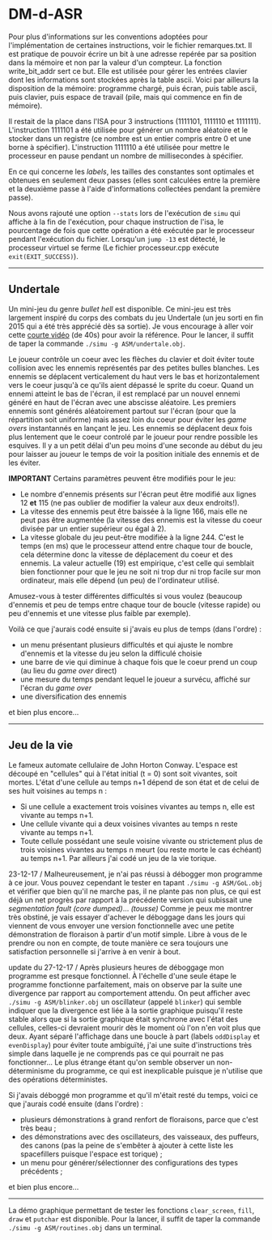 # DM-d-ASR

Pour plus d'informations sur les conventions adoptées pour l'implémentation de certaines instructions, voir le fichier remarques.txt.
Il est pratique de pouvoir écrire un bit à une adresse repérée par sa position dans la mémoire et non par la valeur d'un compteur. La fonction write\_bit\_addr sert ce but. Elle est utilisée pour gérer les entrées clavier dont les informations sont stockées après la table ascii.
Voici par ailleurs la disposition de la mémoire: programme chargé, puis écran, puis table ascii, puis clavier, puis espace de travail (pile, mais qui commence en fin de mémoire).

Il restait de la place dans l'ISA pour 3 instructions (1111101, 1111110 et 1111111).
L'instruction 1111101 a été utilisée pour générer un nombre aléatoire et le stocker dans un registre (ce nombre est un entier compris entre 0 et une borne à spécifier).
L'instruction 1111110 a été utilisée pour mettre le processeur en pause pendant un nombre de millisecondes à spécifier.

En ce qui concerne les _labels_, les tailles des constantes sont optimales et obtenues en seulement deux passes (elles sont calculées entre la première et la deuxième passe à l'aide d'informations collectées pendant la première passe).

Nous avons rajouté une option `--stats` lors de l'exécution de `simu` qui affiche à la fin de l'exécution, pour chaque instruction de l'isa, le pourcentage de fois que cette opération a été exécutée par le processeur pendant l'exécution du fichier.
Lorsqu'un `jump -13` est détecté, le processeur virtuel se ferme (Le fichier processeur.cpp exécute `exit(EXIT_SUCCESS)`).

----------------------------------------------------------------------
Undertale
----------------------------------------------------------------------

Un mini-jeu du genre _bullet hell_ est disponible. Ce mini-jeu est très largement inspiré du corps des combats du jeu Undertale (un jeu sorti en fin 2015 qui a été très apprécié dès sa sortie).
Je vous encourage à aller voir cette [courte vidéo](https://www.youtube.com/watch?v=rJhX_-X6atk) (de 40s) pour avoir la référence.
Pour le lancer, il suffit de taper la commande `./simu -g ASM/undertale.obj`.

Le joueur contrôle un coeur avec les flèches du clavier et doit éviter toute collision avec les ennemis représentés par des petites bulles blanches.
Les ennemis se déplacent verticalement du haut vers le bas et horizontalement vers le coeur jusqu'à ce qu'ils aient dépassé le sprite du coeur.
Quand un ennemi atteint le bas de l'écran, il est remplacé par un nouvel ennemi généré en haut de l'écran avec une abscisse aléatoire.
Les premiers ennemis sont générés aléatoirement partout sur l'écran (pour que la répartition soit uniforme) mais assez loin du coeur pour éviter les _game overs_ instantannés en lançant le jeu.
Les ennemis se déplacent deux fois plus lentement que le coeur controlé par le joueur pour rendre possible les esquives.
Il y a un petit délai d'un peu moins d'une seconde au début du jeu pour laisser au joueur le temps de voir la position initiale des ennemis et de les éviter.

**IMPORTANT** Certains paramètres peuvent être modifiés pour le jeu:
- Le nombre d'ennemis présents sur l'écran peut être modifié aux lignes 12 **et** 115 (ne pas oublier de modifier la valeur aux deux endroits!).
- La vitesse des ennemis peut être baissée à la ligne 166, mais elle ne peut pas être augmentée (la vitesse des ennemis est la vitesse du coeur divisée par un entier supérieur ou égal à 2).
- La vitesse globale du jeu peut-être modifiée à la ligne 244. C'est le temps (en ms) que le processeur attend entre chaque tour de boucle, cela détermine donc la vitesse de déplacement du coeur et des ennemis. La valeur actuelle (19) est empirique, c'est celle qui semblait bien fonctionner pour que le jeu ne soit ni trop dur ni trop facile sur mon ordinateur, mais elle dépend (un peu) de l'ordinateur utilisé.

Amusez-vous à tester différentes difficultés si vous voulez (beaucoup d'ennemis et peu de temps entre chaque tour de boucle (vitesse rapide) ou peu d'ennemis et une vitesse plus faible par exemple).

Voilà ce que j'aurais codé ensuite si j'avais eu plus de temps (dans l'ordre) :
- un menu présentant plusieurs difficultés et qui ajuste le nombre d'ennemis et la vitesse du jeu selon la difficulé choisie
- une barre de vie qui diminue à chaque fois que le coeur prend un coup (au lieu du _game over_ direct)
- une mesure du temps pendant lequel le joueur a survécu, affiché sur l'écran du _game over_
- une diversification des ennemis

et bien plus encore...

----------------------------------------------------------------------
Jeu de la vie
----------------------------------------------------------------------

Le fameux automate cellulaire de John Horton Conway. L'espace est découpé en "cellules" qui à l'état initial (t = 0) sont soit vivantes, soit mortes.
L'état d'une cellule au temps n+1 dépend de son état et de celui de ses huit voisines au temps n :
- Si une cellule a exactement trois voisines vivantes au temps n, elle est vivante au temps n+1.
- Une cellule vivante qui a deux voisines vivantes au temps n reste vivante au temps n+1.
- Toute cellule possédant une seule voisine vivante ou strictement plus de trois voisines vivantes au temps n meurt (ou reste morte le cas échéant) au temps n+1.
Par ailleurs j'ai codé un jeu de la vie torique.

23-12-17 / Malheureusement, je n'ai pas réussi à débogger mon programme à ce jour. Vous pouvez cependant le tester en tapant `./simu -g ASM/GoL.obj` et vérifier que bien qu'il ne marche pas, il ne plante pas non plus, ce qui est déjà un net progrès par rapport à la précédente version qui subissait une *segmentation fault (core dumped)*... *(tousse)*
Comme je peux me montrer très obstiné, je vais essayer d'achever le déboggage dans les jours qui viennent de vous envoyer une version fonctionnelle avec une petite démonstration de floraison à partir d'un motif simple. Libre à vous de le prendre ou non en compte, de toute manière ce sera toujours une satisfaction personnelle si j'arrive à en venir à bout.

update du 27-12-17 / Après plusieurs heures de déboggage mon programme est presque fonctionnel. À l'échelle d'une seule étape le programme fonctionne parfaitement, mais on observe par la suite une divergence par rapport au comportement attendu. On peut afficher avec `./simu -g ASM/blinker.obj` un oscillateur (appelé `blinker`) qui semble indiquer que la divergence est liée à la sortie graphique puisqu'il reste stable alors que si la sortie graphique était synchrone avec l'état des cellules, celles-ci devraient mourir dès le moment où l'on n'en voit plus que deux. Ayant séparé l'affichage dans une boucle à part (labels `oddDisplay` et `evenDisplay`) pour éviter toute ambiguïté, j'ai une suite d'instructions très simple dans laquelle je ne comprends pas ce qui pourrait ne pas fonctionner... Le plus étrange étant qu'on semble observer un non-déterminisme du programme, ce qui est inexplicable puisque je n'utilise que des opérations déterministes.

Si j'avais déboggé mon programme et qu'il m'était resté du temps, voici ce que j'aurais codé ensuite (dans l'ordre) :
- plusieurs démonstrations à grand renfort de floraisons, parce que c'est très beau ;
- des démonstrations avec des oscillateurs, des vaisseaux, des puffeurs, des canons (pas la peine de s'embêter à ajouter à cette liste les spacefillers puisque l'espace est torique) ;
- un menu pour générer/sélectionner des configurations des types précédents ;

et bien plus encore...


-----------------------------------------------------------------------

La démo graphique permettant de tester les fonctions `clear_screen`, `fill`, `draw` et `putchar` est disponible.
Pour la lancer, il suffit de taper la commande `./simu -g ASM/routines.obj` dans un terminal.
